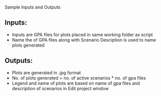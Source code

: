 Sample Inputs and Outputs

Inputs:
------------
- Inputs are GPA files for plots placed in same working folder as script
- Name the of GPA files along with Scenario Desciption is used to name plots generated

Outputs:
------------
- Plots are generated in .jpg format
- No. of plots generated = no. of active scenarios * no. of gpa files
- Legend and name of plots are based on name of gpa files and description of scenarios in Edit project window
